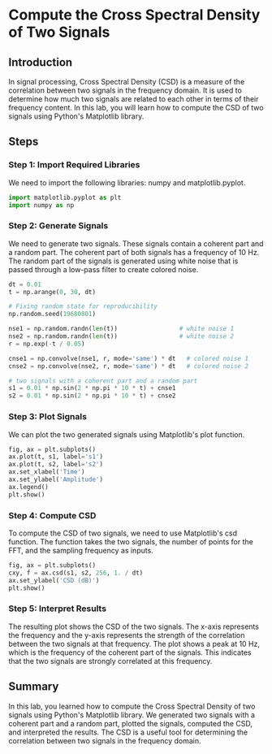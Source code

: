 # Compute the Cross Spectral Density of Two Signals

## Introduction

In signal processing, Cross Spectral Density (CSD) is a measure of the correlation between two signals in the frequency domain. It is used to determine how much two signals are related to each other in terms of their frequency content. In this lab, you will learn how to compute the CSD of two signals using Python's Matplotlib library.

## Steps

### Step 1: Import Required Libraries

We need to import the following libraries: numpy and matplotlib.pyplot.

```python
import matplotlib.pyplot as plt
import numpy as np
```

### Step 2: Generate Signals

We need to generate two signals. These signals contain a coherent part and a random part. The coherent part of both signals has a frequency of 10 Hz. The random part of the signals is generated using white noise that is passed through a low-pass filter to create colored noise.

```python
dt = 0.01
t = np.arange(0, 30, dt)

# Fixing random state for reproducibility
np.random.seed(19680801)

nse1 = np.random.randn(len(t))                 # white noise 1
nse2 = np.random.randn(len(t))                 # white noise 2
r = np.exp(-t / 0.05)

cnse1 = np.convolve(nse1, r, mode='same') * dt   # colored noise 1
cnse2 = np.convolve(nse2, r, mode='same') * dt   # colored noise 2

# two signals with a coherent part and a random part
s1 = 0.01 * np.sin(2 * np.pi * 10 * t) + cnse1
s2 = 0.01 * np.sin(2 * np.pi * 10 * t) + cnse2
```

### Step 3: Plot Signals

We can plot the two generated signals using Matplotlib's plot function.

```python
fig, ax = plt.subplots()
ax.plot(t, s1, label='s1')
ax.plot(t, s2, label='s2')
ax.set_xlabel('Time')
ax.set_ylabel('Amplitude')
ax.legend()
plt.show()
```

### Step 4: Compute CSD

To compute the CSD of two signals, we need to use Matplotlib's csd function. The function takes the two signals, the number of points for the FFT, and the sampling frequency as inputs.

```python
fig, ax = plt.subplots()
cxy, f = ax.csd(s1, s2, 256, 1. / dt)
ax.set_ylabel('CSD (dB)')
plt.show()
```

### Step 5: Interpret Results

The resulting plot shows the CSD of the two signals. The x-axis represents the frequency and the y-axis represents the strength of the correlation between the two signals at that frequency. The plot shows a peak at 10 Hz, which is the frequency of the coherent part of the signals. This indicates that the two signals are strongly correlated at this frequency.

## Summary

In this lab, you learned how to compute the Cross Spectral Density of two signals using Python's Matplotlib library. We generated two signals with a coherent part and a random part, plotted the signals, computed the CSD, and interpreted the results. The CSD is a useful tool for determining the correlation between two signals in the frequency domain.
